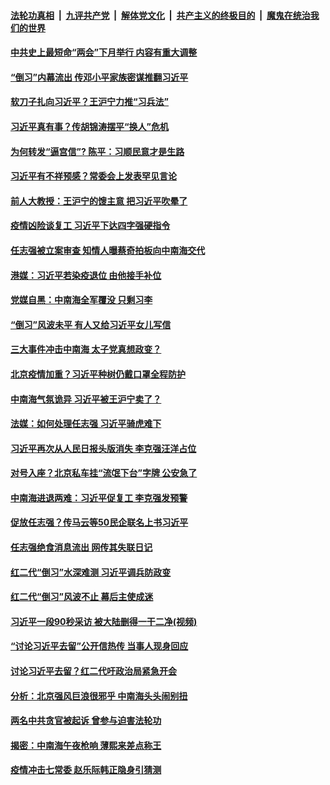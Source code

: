 

####  [法轮功真相](../../../../basic/blob/master/README.md?t=04172130) &nbsp;|&nbsp; [九评共产党](../../../../9ping.md/blob/master/README.md?t=04172130) &nbsp;|&nbsp; [解体党文化](../../../../jtdwh.md/blob/master/README.md?t=04172130)  &nbsp;|&nbsp; [共产主义的终极目的](../../../../gczydzjmd.md/blob/master/README.md?t=04172130) &nbsp;|&nbsp; [魔鬼在统治我们的世界](../../../../mgztzwmdsj.md/blob/master/README.md?t=04172130) 

#### [中共史上最短命“两会”下月举行 内容有重大调整](../pages/prog1138/a102825045.md?t=04172130) 

#### [“倒习”内幕流出 传邓小平家族密谋推翻习近平](../pages/prog1138/a102822757.md?t=04172130) 

#### [软刀子扎向习近平？王沪宁力推“习兵法”](../pages/prog1138/a102822085.md?t=04172130) 

#### [习近平真有事？传胡锦涛摆平“换人”危机](../pages/prog1138/a102822027.md?t=04172130) 

#### [为何转发“逼宫信”? 陈平：习顺民意才是生路](../pages/prog1138/a102820695.md?t=04172130) 

#### [习近平有不祥预感？常委会上发表罕见言论](../pages/prog1138/a102820004.md?t=04172130) 

#### [前人大教授：王沪宁的馊主意 把习近平吹晕了](../pages/prog1138/a102820082.md?t=04172130) 

#### [疫情凶险谈复工 习近平下达四字强硬指令](../pages/prog1138/a102819167.md?t=04172130) 

#### [任志强被立案审查 知情人曝蔡奇拍板向中南海交代](../pages/prog1138/a102818252.md?t=04172130) 

#### [港媒：习近平若染疫退位 由他接手补位](../pages/prog1138/a102817660.md?t=04172130) 

#### [党媒自黑：中南海全军覆没 只剩习李](../pages/prog1138/a102816891.md?t=04172130) 

#### [“倒习”风波未平 有人又给习近平女儿写信](../pages/prog1138/a102816223.md?t=04172130) 

#### [三大事件冲击中南海 太子党真想政变？](../pages/prog1138/a102816175.md?t=04172130) 

#### [北京疫情加重？习近平种树仍戴口罩全程防护](../pages/prog1138/a102815546.md?t=04172130) 

#### [中南海气氛诡异 习近平被王沪宁卖了？](../pages/prog1138/a102813991.md?t=04172130) 

#### [法媒：如何处理任志强 习近平骑虎难下](../pages/prog1138/a102813297.md?t=04172130) 

#### [习近平再次从人民日报头版消失 李克强汪洋占位](../pages/prog1138/a102813010.md?t=04172130) 

#### [对号入座？北京私车挂“流氓下台”字牌 公安急了](../pages/prog1138/a102812554.md?t=04172130) 

#### [中南海进退两难：习近平促复工 李克强发预警](../pages/prog1138/a102812306.md?t=04172130) 

#### [促放任志强？传马云等50民企联名上书习近平](../pages/prog1138/a102809652.md?t=04172130) 

#### [任志强绝食消息流出 网传其失联日记](../pages/prog1138/a102809467.md?t=04172130) 

#### [红二代“倒习”水深难测 习近平调兵防政变](../pages/prog1138/a102807907.md?t=04172130) 

#### [红二代“倒习”风波不止 幕后主使成迷](../pages/prog1138/a102806878.md?t=04172130) 

#### [习近平一段90秒采访 被大陆删得一干二净(视频)](../pages/prog1138/a102806160.md?t=04172130) 

#### [“讨论习近平去留”公开信热传 当事人现身回应](../pages/prog1138/a102806065.md?t=04172130) 

#### [讨论习近平去留？红二代吁政治局紧急开会](../pages/prog1138/a102805636.md?t=04172130) 

#### [分析：北京强风巨浪很邪乎 中南海头头闹别扭](../pages/prog1138/a102805501.md?t=04172130) 

#### [两名中共贪官被起诉 曾参与迫害法轮功](../pages/prog1138/a102803675.md?t=04172130) 

#### [揭密：中南海午夜枪响 薄熙来差点称王](../pages/prog1138/a102803393.md?t=04172130) 

#### [疫情冲击七常委 赵乐际韩正隐身引猜测](../pages/prog1138/a102803326.md?t=04172130) 

